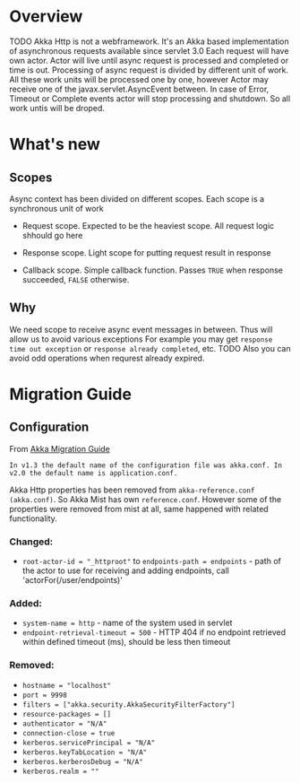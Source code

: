 Overview
========

TODO Akka Http is not a webframework. It's an Akka based implementation of asynchronous requests available since servlet 3.0
Each request will have own actor. Actor will live until async request is processed and completed or time is out.
Processing of async request is divided by different unit of work. All these work units will be processed one by one, however
Actor may receive one of the javax.servlet.AsyncEvent between. In case of Error, Timeout or Complete events actor will stop processing and shutdown.
So all work untis will be droped.

What's new
==========

Scopes
------

Async context has been divided on different scopes. Each scope is a synchronous unit of work

* Request scope. Expected to be the heaviest scope. All request logic shhould go here

* Response scope. Light scope for putting request result in response

* Callback scope. Simple callback function. Passes `TRUE` when response succeeded, `FALSE` otherwise.


Why
---

We need scope to receive async event messages in between. Thus will allow us to avoid various exceptions
For example you may get `response time out exception` or `response already completed`, etc.
TODO Also you can avoid odd operations when requrest already expired.


Migration Guide
===============

Configuration
-------------

From [Akka Migration Guide](http://doc.akka.io/docs/akka/2.0/project/migration-guide-1.3.x-2.0.x.html#Configuration)

`In v1.3 the default name of the configuration file was akka.conf. In v2.0 the default name is application.conf.`

Akka Http properties has been removed from `akka-reference.conf (akka.conf)`.
So Akka Mist has own `reference.conf`.
However some of the properties were removed from mist at all, same happened with related functionality.

### Changed: ###

* `root-actor-id = "_httproot"` to `endpoints-path = endpoints` - path of the actor to use for receiving and adding endpoints, call 'actorFor(/user/endpoints)'

### Added: ###

* `system-name = http` - name of the system used in servlet
* `endpoint-retrieval-timeout = 500` - HTTP 404 if no endpoint retrieved within defined timeout (ms), should be less then timeout

### Removed: ###

* `hostname = "localhost"`
* `port = 9998`
* `filters = ["akka.security.AkkaSecurityFilterFactory"]`
* `resource-packages = []`
* `authenticator = "N/A"`
* `connection-close = true`
* `kerberos.servicePrincipal = "N/A"`
* `kerberos.keyTabLocation = "N/A"`
* `kerberos.kerberosDebug = "N/A"`
* `kerberos.realm = ""`